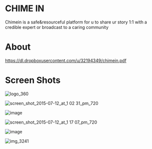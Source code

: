 # CHIME IN
Chimein is a safe&resourceful platform for u to share ur story 1:1 with a credible expert or broadcast to a caring community

About
===================

https://dl.dropboxusercontent.com/u/32194349/chimein.pdf

Screen Shots
======================

![logo_360](https://cloud.githubusercontent.com/assets/1395635/8639974/b8c3fcb2-289c-11e5-889f-c37535e43846.png)

![screen_shot_2015-07-12_at_1 02 31_pm_720](https://cloud.githubusercontent.com/assets/1395635/8639874/e60ffaba-289a-11e5-8417-1aab2d801b7a.png)

![image](https://cloud.githubusercontent.com/assets/1395635/8639894/3f29007e-289b-11e5-85a8-e7383656f696.png)

![screen_shot_2015-07-12_at_1 17 07_pm_720](https://cloud.githubusercontent.com/assets/1395635/8639875/e6255284-289a-11e5-9207-00a3b61fdf7d.png)

![image](https://cloud.githubusercontent.com/assets/1395635/8639980/f017f588-289c-11e5-9ac1-ac1469d4610e.png)

![img_3241](https://cloud.githubusercontent.com/assets/1395635/8639873/e29f598e-289a-11e5-825d-c9f2b882d7c7.PNG)

